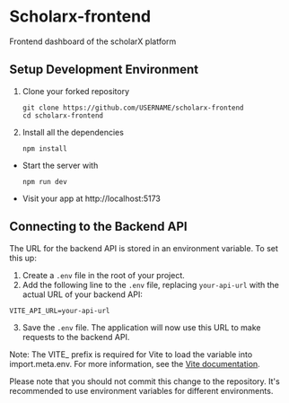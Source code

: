 # Scholarx-frontend
Frontend dashboard of the scholarX platform

## Setup Development Environment

1. Clone your forked repository
    ```
    git clone https://github.com/USERNAME/scholarx-frontend
    cd scholarx-frontend
    ```
2. Install all the dependencies
    ```
    npm install
    ```

- Start the server with
    ```
    npm run dev
    ```

- Visit your app at http://localhost:5173


## Connecting to the Backend API

The URL for the backend API is stored in an environment variable. To set this up:

1. Create a `.env` file in the root of your project.
2. Add the following line to the `.env` file, replacing `your-api-url` with the actual URL of your backend API:

```env
VITE_API_URL=your-api-url
```

3. Save the `.env` file. The application will now use this URL to make requests to the backend API.

Note: The VITE_ prefix is required for Vite to load the variable into import.meta.env. For more information, see the [Vite documentation](https://vitejs.dev/guide/env-and-mode.html).

Please note that you should not commit this change to the repository. It's recommended to use environment variables for different environments.
